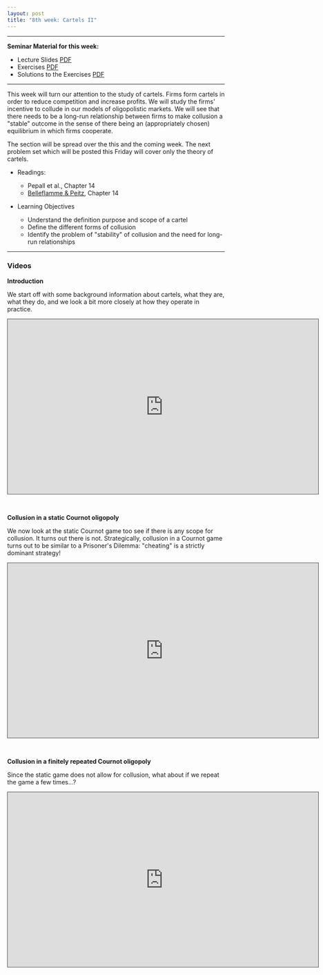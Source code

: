 ```yaml
---
layout: post
title: "8th week: Cartels II"
---
```




---
**Seminar Material for this week:** 


- Lecture Slides [PDF](https://drive.google.com/uc?export=download&id=1fNyDldcEgBTKUBCRWwHnpm0GR7ayhSRt)
- Exercises [PDF](https://drive.google.com/uc?export=download&id=1iN1C3nZjG3oSScqalPNAdj5OhpZOb0wP)
- Solutions to the Exercises [PDF](https://drive.google.com/uc?export=download&id=10rHaCl5pfWESsxkuRyFCXKnO0m0eW01e)


---

This week will turn our attention to the study of cartels. Firms form cartels in order to reduce competition and increase profits. We will study the firms' incentive to collude in our models of oligopolistic markets. We will see that there needs to be a long-run relationship between firms to make collusion a "stable" outcome in the sense of there being an (appropriately chosen) equilibrium in which firms cooperate.
 
The section will be spread over the this and the coming week. The next problem set which will be posted this Friday will cover only the theory of cartels.

  
- Readings:
  - Pepall et al., Chapter 14
  - [Belleflamme & Peitz](https://www.cambridge.org/highereducation/books/industrial-organization/69870638F433E49AA6B20D24E3C9453E#contents), Chapter 14

- Learning Objectives
  - Understand the definition purpose and scope of a cartel
  - Define the different forms of collusion
  - Identify the problem of &quot;stability&quot; of collusion and the need for long-run relationships


---

### Videos


**Introduction**

We start off with some background information about cartels, what they are, what they do, and we look a bit more closely at how they operate in practice. 

<p><iframe src="https://york.cloud.panopto.eu/Panopto/Pages/Embed.aspx?id=ea655e84-438a-4f99-a8c2-ac7701344876&autoplay=false&offerviewer=true&showtitle=false&showbrand=false&captions=false&interactivity=all" height="405" width="720" style="border: 1px solid #464646;" allowfullscreen allow="autoplay"></iframe></p>

<br>


**Collusion in a static Cournot oligopoly**

We now look at the static Cournot game too see if there is any scope for collusion. It turns out there is not. Strategically, collusion in a Cournot game turns out to be similar to a Prisoner's Dilemma: "cheating" is a strictly dominant strategy!

<p><iframe src="https://york.cloud.panopto.eu/Panopto/Pages/Embed.aspx?id=7696e356-95b2-430c-b6be-ac770121f81d&autoplay=false&offerviewer=true&showtitle=false&showbrand=false&captions=false&interactivity=all" height="405" width="720" style="border: 1px solid #464646;" allowfullscreen allow="autoplay"></iframe></p>

<br>

**Collusion in a finitely repeated Cournot oligopoly**

Since the static game does not allow for collusion, what about if we repeat the game a few times...?

<p><iframe src="https://york.cloud.panopto.eu/Panopto/Pages/Embed.aspx?id=4031236e-4781-41ea-b879-ac7701343928&autoplay=false&offerviewer=true&showtitle=false&showbrand=false&captions=false&interactivity=all" height="405" width="720" style="border: 1px solid #464646;" allowfullscreen allow="autoplay"></iframe></p>
